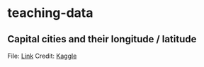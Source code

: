 # teaching-data

## Capital cities and their longitude / latitude
File: [Link](2022_ITP/concap.csv)
Credit: [Kaggle](https://www.kaggle.com/nikitagrec/world-capitals-gps/version/1)


